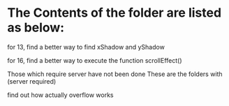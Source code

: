 # The Contents of the folder are listed as below:

for 13, find a better way to find xShadow and yShadow

for 16, find a better way to execute the function scrollEffect()

Those which require server have not been done
These are the folders with (server required)

find out how actually overflow works